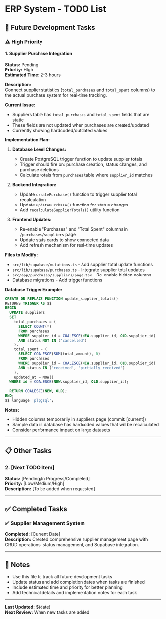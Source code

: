 # ERP System - TODO List

## 🔄 Future Development Tasks

### ⚠️ High Priority

#### 1. Supplier Purchase Integration
**Status:** Pending  
**Priority:** High  
**Estimated Time:** 2-3 hours  

**Description:**  
Connect supplier statistics (`total_purchases` and `total_spent` columns) to the actual purchase system for real-time tracking.

**Current Issue:**
- Suppliers table has `total_purchases` and `total_spent` fields that are static
- These fields are not updated when purchases are created/updated
- Currently showing hardcoded/outdated values

**Implementation Plan:**
1. **Database Level Changes:**
   - Create PostgreSQL trigger function to update supplier totals
   - Trigger should fire on: purchase creation, status changes, and purchase deletions
   - Calculate totals from `purchases` table where `supplier_id` matches

2. **Backend Integration:**
   - Update `createPurchase()` function to trigger supplier total recalculation
   - Update `updatePurchase()` function for status changes
   - Add `recalculateSupplierTotals()` utility function

3. **Frontend Updates:**
   - Re-enable "Purchases" and "Total Spent" columns in `/purchases/suppliers` page
   - Update stats cards to show connected data
   - Add refresh mechanism for real-time updates

**Files to Modify:**
- `src/lib/supabase/mutations.ts` - Add supplier total update functions
- `src/lib/supabase/purchases.ts` - Integrate supplier total updates
- `src/app/purchases/suppliers/page.tsx` - Re-enable hidden columns
- Database migrations - Add trigger functions

**Database Trigger Example:**
```sql
CREATE OR REPLACE FUNCTION update_supplier_totals()
RETURNS TRIGGER AS $$
BEGIN
  UPDATE suppliers 
  SET 
    total_purchases = (
      SELECT COUNT(*) 
      FROM purchases 
      WHERE supplier_id = COALESCE(NEW.supplier_id, OLD.supplier_id)
      AND status NOT IN ('cancelled')
    ),
    total_spent = (
      SELECT COALESCE(SUM(total_amount), 0) 
      FROM purchases 
      WHERE supplier_id = COALESCE(NEW.supplier_id, OLD.supplier_id)
      AND status IN ('received', 'partially_received')
    ),
    updated_at = NOW()
  WHERE id = COALESCE(NEW.supplier_id, OLD.supplier_id);
  
  RETURN COALESCE(NEW, OLD);
END;
$$ language 'plpgsql';
```

**Notes:**
- Hidden columns temporarily in suppliers page (commit: [current])
- Sample data in database has hardcoded values that will be recalculated
- Consider performance impact on large datasets

---

## 📋 Other Tasks

### 2. [Next TODO Item]
**Status:** [Pending/In Progress/Completed]  
**Priority:** [Low/Medium/High]  
**Description:** [To be added when requested]

---

## ✅ Completed Tasks

### ✅ Supplier Management System
**Completed:** [Current Date]  
**Description:** Created comprehensive supplier management page with CRUD operations, status management, and Supabase integration.

---

## 📝 Notes

- Use this file to track all future development tasks
- Update status and add completion dates when tasks are finished
- Include estimated time and priority for better planning
- Add technical details and implementation notes for each task

---

**Last Updated:** $(date)  
**Next Review:** When new tasks are added 